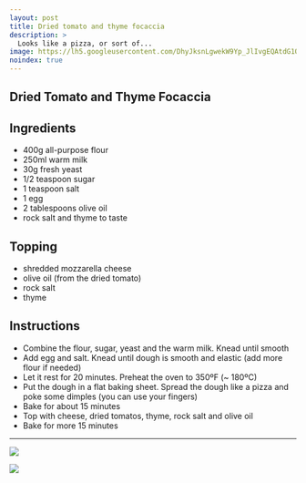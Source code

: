 ```yaml
---
layout: post
title: Dried tomato and thyme focaccia
description: >
  Looks like a pizza, or sort of...
image: https://lh5.googleusercontent.com/DhyJksnLgwekW9Yp_JlIvgEQAtdG1QH2bSyL_pyFs_sqqV8WTlZnil-WrOAGjYv0CPklKfl3MMZM0g=w1920-h938
noindex: true
---
```


## Dried Tomato and Thyme Focaccia

## Ingredients

  - 400g all-purpose flour
  - 250ml warm milk
  - 30g fresh yeast
  - 1/2 teaspoon sugar
  - 1 teaspoon salt
  - 1 egg
  - 2 tablespoons olive oil
  - rock salt and thyme to taste

## Topping

  - shredded mozzarella cheese
  - olive oil (from the dried tomato)
  - rock salt
  - thyme

## Instructions

  - Combine the flour, sugar, yeast and the warm milk. Knead until smooth
  - Add egg and salt. Knead until dough is smooth and elastic (add more flour if needed)
  - Let it rest for 20 minutes. Preheat the oven to 350ºF (~ 180ºC)
  - Put the dough in a flat baking sheet. Spread the dough like a pizza and poke some dimples (you can use your fingers)
  - Bake for about 15 minutes
  - Top with cheese, dried tomatos, thyme, rock salt and olive oil
  - Bake for more 15 minutes

* * * 

![](https://lh5.googleusercontent.com/cRA7tFKs66ZeVt7JYUsuv3Xr79udeAQjCvnMUinPEykEEVp1cHxjETe5WY2TBsId-jSKNmPukU2sqw=w1920-h938)

![](https://lh5.googleusercontent.com/_odS6zKKnapMjOH7R3D4K2nOcPEiIZlhiF3MRrs1ijI7rGYvH-P2UUFKGVsG606EGrI2-csK8Xxpfw=w1920-h938)

